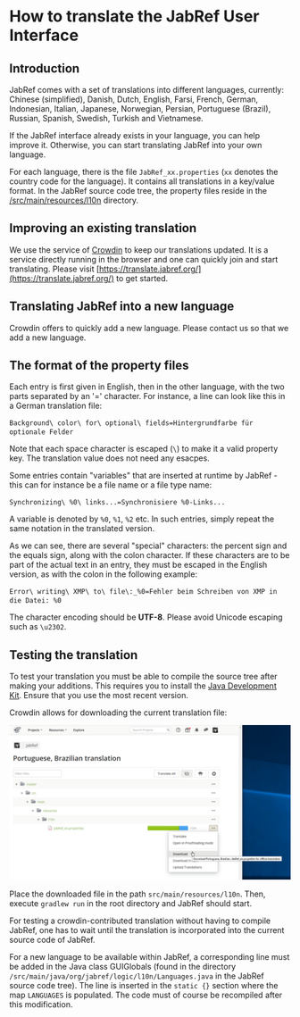 # How to translate the JabRef User Interface

## Introduction

JabRef comes with a set of translations into different languages, currently: Chinese \(simplified\), Danish, Dutch, English, Farsi, French, German, Indonesian, Italian, Japanese, Norwegian, Persian, Portuguese \(Brazil\), Russian, Spanish, Swedish, Turkish and Vietnamese.

If the JabRef interface already exists in your language, you can help improve it. Otherwise, you can start translating JabRef into your own language.

For each language, there is the file `JabRef_xx.properties` \(`xx` denotes the country code for the language\). It contains all translations in a key/value format. In the JabRef source code tree, the property files reside in the [/src/main/resources/l10n](https://github.com/JabRef/jabref/blob/master/src/main/resources/l10n/) directory.

## Improving an existing translation

We use the service of [Crowdin](https://crowdin.com/) to keep our translations updated. It is a service directly running in the browser and one can quickly join and start translating. Please visit [https://translate.jabref.org/](https://translate.jabref.org/) to get started.

## Translating JabRef into a new language

Crowdin offers to quickly add a new language. Please contact us so that we add a new language.

## The format of the property files

Each entry is first given in English, then in the other language, with the two parts separated by an '=' character. For instance, a line can look like this in a German translation file:

```text
Background\ color\ for\ optional\ fields=Hintergrundfarbe für optionale Felder
```

Note that each space character is escaped \(`\`\) to make it a valid property key. The translation value does not need any esacpes.

Some entries contain "variables" that are inserted at runtime by JabRef - this can for instance be a file name or a file type name:

```text
Synchronizing\ %0\ links...=Synchronisiere %0-Links...
```

A variable is denoted by `%0`, `%1`, `%2` etc. In such entries, simply repeat the same notation in the translated version.

As we can see, there are several "special" characters: the percent sign and the equals sign, along with the colon character. If these characters are to be part of the actual text in an entry, they must be escaped in the English version, as with the colon in the following example:

```text
Error\ writing\ XMP\ to\ file\:_%0=Fehler beim Schreiben von XMP in die Datei: %0
```

The character encoding should be **UTF-8**. Please avoid Unicode escaping such as `\u2302`.

## Testing the translation

To test your translation you must be able to compile the source tree after making your additions. This requires you to install the [Java Development Kit](http://www.oracle.com/technetwork/java/javase/downloads/index.html). Ensure that you use the most recent version.

Crowdin allows for downloading the current translation file:

![Screenshot of Crowdin download dialog](../.gitbook/assets/crowdin-download-translation.png)

Place the downloaded file in the path `src/main/resources/l10n`. Then, execute `gradlew run` in the root directory and JabRef should start.

For testing a crowdin-contributed translation without having to compile JabRef, one has to wait until the translation is incorporated into the current source code of JabRef.

For a new language to be available within JabRef, a corresponding line must be added in the Java class GUIGlobals \(found in the directory `/src/main/java/org/jabref/logic/l10n/Languages.java` in the JabRef source code tree\). The line is inserted in the `static {}` section where the map `LANGUAGES` is populated. The code must of course be recompiled after this modification.

